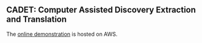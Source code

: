 CADET: Computer Assisted Discovery Extraction and Translation
---


The [online demonstration](http://ec2-54-208-144-193.compute-1.amazonaws.com:8080) is hosted on AWS.
